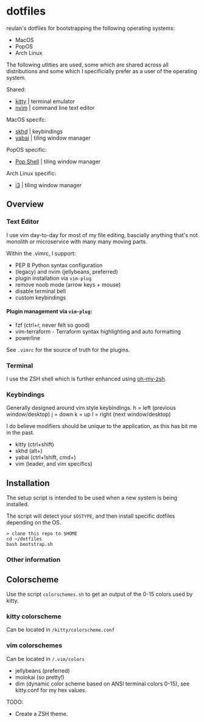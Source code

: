 # dotfiles

reulan's dotfiles for bootstrapping the following operating systems:
- MacOS
- PopOS
- Arch Linux

The following utlities are used, some which are shared across all distributions and some which I specificially prefer as a user of the operating system.

Shared:
- [kitty](https://github.com/kovidgoyal/kitty) | terminal emulator
- [nvim](https://www.vim.org/) | command line text editor

MacOS specifc:
- [skhd](https://github.com/koekeishiya/skhd) | keybindings
- [yabai](https://github.com/koekeishiya/yabai) | tiling window manager

PopOS specific:
- [Pop Shell](https://github.com/pop-os/shell) | tiling window manager

Arch Linux specific:
- [i3](https://i3wm.org/) | tiling window manager 

## Overview
### Text Editor
I use vim day-to-day for most of my file editing, bascially anything that's not monolith or microservice with many many moving parts.

Within the .vimrc, I support:
* PEP 8 Python syntax configuration
* (legacy) and nvim (jellybeans, preferred)
* plugin installation via `vim-plug`
* remove noob mode (arrow keys + mouse)
* disable terminal bell
*  custom keybindings

#### Plugin management via `vim-plug`:
* fzf (ctrl+r, never felt so good)
* vim-terraform - Terraform syntax highlighting and auto formatting
* powerline

See `.vimrc` for the source of truth for the plugins.

### Terminal
I use the ZSH shell which is further enhanced using [oh-my-zsh](https://github.com/robbyrussell/oh-my-zsh).

### Keybindings
Generally designed around vim style keybindings.
h = left (previous window/desktop)
j = down
k = up
l = right (next window/desktop)

I do believe modifiers should be unique to the application, as this has bit me in the past.

* kitty (ctrl+shift)
* skhd (alt+)
* yabai (ctrl+!shift, cmd+)
* vim (leader, and vim specifics)

## Installation
The setup script is intended to be used when a new system is being installed. 

The script will detect your `$OSTYPE`, and then install specific dotfiles depending on the OS.
```
> clone this repo to $HOME
cd ~/dotfiles
bash bootstrap.sh
```

### Other information
## Colorscheme
Use the script `colorschemes.sh` to get an output of the 0-15 colors used by kitty.

### kitty colorscheme
Can be located in `/kitty/colorscheme.conf`

### vim colorschemes
Can be located in `/.vim/colors`
- jellybeans (preferred)
- molokai (so pretty!)
- dim (dynamic color scheme based on ANSI terminal colors 0-15), see kitty.conf for my hex values.

TODO:
* Create a ZSH theme.
